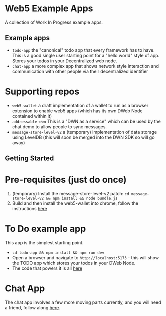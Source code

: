 # Web5 Example Apps

A collection of Work In Progress example apps.

## Example apps

* `todo-app` the "canonical" todo app that every framework has to have. This is a good single user starting point for a "hello world" style of app. Stores your todos in your Decentralized web node. 
* `chat-app` a more complex app that shows network style interaction and communication with other people via their decentralized identifier

# Supporting repos

* `web5-wallet` a draft implementation of a wallet to run as a browser extension to enable web5 apps (which has its own DWeb Node contained within it)
* `addressable-dwn` This is a "DWN as a service" which can be used by the chat demo to allow people to sync messages.
* `message-store-level-v2` a (temporary) implementation of data storage using LevelDB (this will soon be merged into the DWN SDK so will go away)
 
## Getting Started

# Pre-requisites (just do once)

1. (temporary) Install the message-store-level-v2 patch: `cd message-store-level-v2 && npm install && node bundle.js`
2. Build and then install the web5-wallet into chrome, follow the instructions [here](./web5-wallet/README.md)

# To Do example app

This app is the simplest starting point.

* `cd todo-app && npm install && npm run dev`
* Open a browser and navigate to `http://localhost:5173` - this will show the TODO app which stores your todos in your DWeb Node.
* The code that powers it is all [here](./todo-app/src/App.vue)


# Chat App

The chat app involves a few more moving parts currently, and you will need a friend, follow along [here](./chat-app/README.md).

